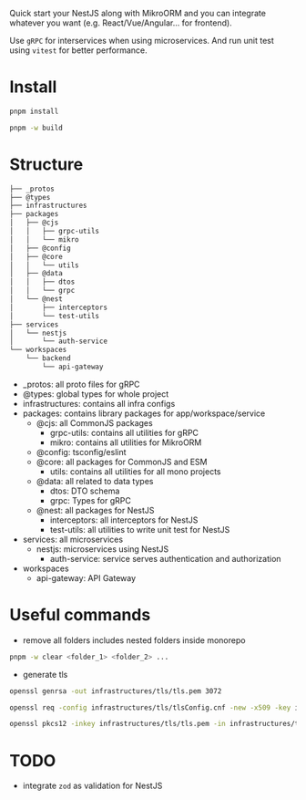 Quick start your NestJS along with MikroORM and you can integrate whatever you want (e.g. React/Vue/Angular... for frontend).

Use `gRPC` for interservices when using microservices. And run unit test using `vitest` for better performance.

# Install

```sh
pnpm install
```

```sh
pnpm -w build
```

# Structure

```sh
├── _protos
├── @types
├── infrastructures
├── packages
│   ├── @cjs
│   │   ├── grpc-utils
│   │   └── mikro
│   ├── @config
│   ├── @core
│   │   └── utils
│   ├── @data
│   │   ├── dtos
│   │   └── grpc
│   └── @nest
│       ├── interceptors
│       └── test-utils
├── services
│   └── nestjs
│       └── auth-service
└── workspaces
    └── backend
        └── api-gateway
```

- \_protos: all proto files for gRPC
- @types: global types for whole project
- infrastructures: contains all infra configs
- packages: contains library packages for app/workspace/service
  - @cjs: all CommonJS packages
    - grpc-utils: contains all utilities for gRPC
    - mikro: contains all utilities for MikroORM
  - @config: tsconfig/eslint
  - @core: all packages for CommonJS and ESM
    - utils: contains all utilities for all mono projects
  - @data: all related to data types
    - dtos: DTO schema
    - grpc: Types for gRPC
  - @nest: all packages for NestJS
    - interceptors: all interceptors for NestJS
    - test-utils: all utilities to write unit test for NestJS
- services: all microservices
  - nestjs: microservices using NestJS
    - auth-service: service serves authentication and authorization
- workspaces
  - api-gateway: API Gateway

# Useful commands

- remove all folders includes nested folders inside monorepo

```sh
pnpm -w clear <folder_1> <folder_2> ...
```

- generate tls

```sh
openssl genrsa -out infrastructures/tls/tls.pem 3072

openssl req -config infrastructures/tls/tlsConfig.cnf -new -x509 -key infrastructures/tls/tls.pem -out infrastructures/tls/tls.crt

openssl pkcs12 -inkey infrastructures/tls/tls.pem -in infrastructures/tls/tls.crt -export -out infrastructures/tls/tls.pfx
```

# TODO

- integrate `zod` as validation for NestJS
